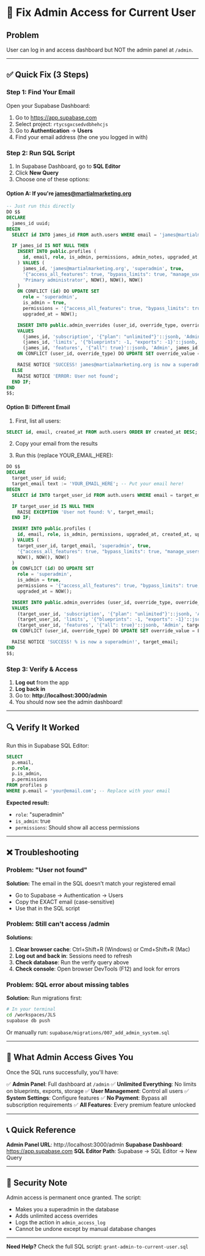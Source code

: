 # 🚨 Fix Admin Access for Current User

## Problem
User can log in and access dashboard but NOT the admin panel at `/admin`.

---

## ✅ Quick Fix (3 Steps)

### Step 1: Find Your Email
Open your Supabase Dashboard:
1. Go to https://app.supabase.com
2. Select project: `rtycsgxcsedvdbhehcjs`
3. Go to **Authentication** → **Users**
4. Find your email address (the one you logged in with)

### Step 2: Run SQL Script
1. In Supabase Dashboard, go to **SQL Editor**
2. Click **New Query**
3. Choose one of these options:

#### Option A: If you're james@martialmarketing.org
```sql
-- Just run this directly
DO $$
DECLARE
  james_id uuid;
BEGIN
  SELECT id INTO james_id FROM auth.users WHERE email = 'james@martialmarketing.org';

  IF james_id IS NOT NULL THEN
    INSERT INTO public.profiles (
      id, email, role, is_admin, permissions, admin_notes, upgraded_at, created_at, updated_at
    ) VALUES (
      james_id, 'james@martialmarketing.org', 'superadmin', true,
      '{"access_all_features": true, "bypass_limits": true, "manage_users": true, "view_analytics": true, "manage_billing": true, "export_data": true, "access_admin_panel": true, "modify_system_settings": true}'::jsonb,
      'Primary administrator', NOW(), NOW(), NOW()
    )
    ON CONFLICT (id) DO UPDATE SET
      role = 'superadmin',
      is_admin = true,
      permissions = '{"access_all_features": true, "bypass_limits": true, "manage_users": true}'::jsonb,
      upgraded_at = NOW();

    INSERT INTO public.admin_overrides (user_id, override_type, override_value, reason, created_by)
    VALUES
      (james_id, 'subscription', '{"plan": "unlimited"}'::jsonb, 'Admin', james_id),
      (james_id, 'limits', '{"blueprints": -1, "exports": -1}'::jsonb, 'Admin', james_id),
      (james_id, 'features', '{"all": true}'::jsonb, 'Admin', james_id)
    ON CONFLICT (user_id, override_type) DO UPDATE SET override_value = EXCLUDED.override_value;

    RAISE NOTICE 'SUCCESS! james@martialmarketing.org is now a superadmin!';
  ELSE
    RAISE NOTICE 'ERROR: User not found';
  END IF;
END
$$;
```

#### Option B: Different Email
1. First, list all users:
```sql
SELECT id, email, created_at FROM auth.users ORDER BY created_at DESC;
```

2. Copy your email from the results

3. Run this (replace YOUR_EMAIL_HERE):
```sql
DO $$
DECLARE
  target_user_id uuid;
  target_email text := 'YOUR_EMAIL_HERE'; -- Put your email here!
BEGIN
  SELECT id INTO target_user_id FROM auth.users WHERE email = target_email;

  IF target_user_id IS NULL THEN
    RAISE EXCEPTION 'User not found: %', target_email;
  END IF;

  INSERT INTO public.profiles (
    id, email, role, is_admin, permissions, upgraded_at, created_at, updated_at
  ) VALUES (
    target_user_id, target_email, 'superadmin', true,
    '{"access_all_features": true, "bypass_limits": true, "manage_users": true, "view_analytics": true, "manage_billing": true, "export_data": true, "access_admin_panel": true}'::jsonb,
    NOW(), NOW(), NOW()
  )
  ON CONFLICT (id) DO UPDATE SET
    role = 'superadmin',
    is_admin = true,
    permissions = '{"access_all_features": true, "bypass_limits": true, "manage_users": true}'::jsonb,
    upgraded_at = NOW();

  INSERT INTO public.admin_overrides (user_id, override_type, override_value, reason, created_by)
  VALUES
    (target_user_id, 'subscription', '{"plan": "unlimited"}'::jsonb, 'Admin', target_user_id),
    (target_user_id, 'limits', '{"blueprints": -1, "exports": -1}'::jsonb, 'Admin', target_user_id),
    (target_user_id, 'features', '{"all": true}'::jsonb, 'Admin', target_user_id)
  ON CONFLICT (user_id, override_type) DO UPDATE SET override_value = EXCLUDED.override_value;

  RAISE NOTICE 'SUCCESS! % is now a superadmin!', target_email;
END
$$;
```

### Step 3: Verify & Access
1. **Log out** from the app
2. **Log back in**
3. Go to: **http://localhost:3000/admin**
4. You should now see the admin dashboard!

---

## 🔍 Verify It Worked

Run this in Supabase SQL Editor:
```sql
SELECT
  p.email,
  p.role,
  p.is_admin,
  p.permissions
FROM profiles p
WHERE p.email = 'your@email.com'; -- Replace with your email
```

**Expected result:**
- `role`: "superadmin"
- `is_admin`: true
- `permissions`: Should show all access permissions

---

## ❌ Troubleshooting

### Problem: "User not found"
**Solution:** The email in the SQL doesn't match your registered email
- Go to Supabase → Authentication → Users
- Copy the EXACT email (case-sensitive)
- Use that in the SQL script

### Problem: Still can't access /admin
**Solutions:**
1. **Clear browser cache**: Ctrl+Shift+R (Windows) or Cmd+Shift+R (Mac)
2. **Log out and back in**: Sessions need to refresh
3. **Check database**: Run the verify query above
4. **Check console**: Open browser DevTools (F12) and look for errors

### Problem: SQL error about missing tables
**Solution:** Run migrations first:
```bash
# In your terminal
cd /workspaces/JLS
supabase db push
```

Or manually run: `supabase/migrations/007_add_admin_system.sql`

---

## 🎯 What Admin Access Gives You

Once the SQL runs successfully, you'll have:

✅ **Admin Panel**: Full dashboard at `/admin`
✅ **Unlimited Everything**: No limits on blueprints, exports, storage
✅ **User Management**: Control all users
✅ **System Settings**: Configure features
✅ **No Payment**: Bypass all subscription requirements
✅ **All Features**: Every premium feature unlocked

---

## 📞 Quick Reference

**Admin Panel URL**: http://localhost:3000/admin
**Supabase Dashboard**: https://app.supabase.com
**SQL Editor Path**: Supabase → SQL Editor → New Query

---

## 🔐 Security Note

Admin access is permanent once granted. The script:
- Makes you a superadmin in the database
- Adds unlimited access overrides
- Logs the action in `admin_access_log`
- Cannot be undone except by manual database changes

---

**Need Help?**
Check the full SQL script: `grant-admin-to-current-user.sql`
